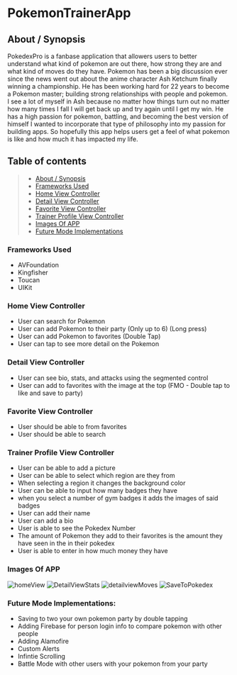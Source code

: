 # PokemonTrainerApp

## About / Synopsis

PokedexPro is a fanbase application that allowers users to better understand what kind of pokemon are out there, how strong they are and what kind of moves do they have. Pokemon has been a big discussion ever since the news went out about the anime character Ash Ketchum finally winning a championship. He has been working hard for 22 years to become a Pokemon master; building strong relationships with people and pokemon. I see a lot of myself in Ash because no matter how things turn out no matter how many times I fall I will get back up and try again until I get my win. He has a high passion for pokemon, battling, and becoming the best version of himself I wanted to incorporate that type of philosophy into my passion for building apps. So hopefully this app helps users get a feel of what pokemon is like and how much it has impacted my life.


## Table of contents

>   * [About / Synopsis](#about-synopsis)
>   * [Frameworks Used](#Frameworks-Used)
>   * [Home View Controller](#Home-View-Controller)
>   * [Detail View Controller](#Detail-View-Controller)
>   * [Favorite View Controller](#Favorite-View-Controller)
>   * [Trainer Profile View Controller](#Trainer-Profile-View-Controller)
>   * [Images Of APP](#Images-Of-APP)
>   * [Future Mode Implementations](#Future_Mode-Implementations)

### Frameworks Used
  * AVFoundation
  * Kingfisher 
  * Toucan
  * UIKit

### Home View Controller
  * User can search for Pokemon
  * User can add Pokemon to their party (Only up to 6) (Long press)
  * User can add Pokemon to favorites (Double Tap)
  * User can tap to see more detail on the Pokemon 
  
### Detail View Controller
  * User can see bio, stats, and attacks using the segmented control
  * User can add to favorites with the image at the top (FMO - Double tap to like and save to party)

### Favorite View Controller
  * User should be able to from favorites 
  * User should be able to search 
 
### Trainer Profile View Controller
  * User can be able to add a picture 
  * User can be able to select which region are they from 
  * When selecting a region it changes the background color 
  * User can be able to input how many badges they have 
  * when you select a number of gym badges it adds the images of said badges  
  * User can add their name  
  * User can add a bio 
  * User is able to see the Pokedex Number
  * The amount of Pokemon they add to their favorites is the amount they have seen in the in their pokedex
  * User is able to enter in how much money they have 
  ### Images Of APP
![homeView](https://user-images.githubusercontent.com/43886009/65877855-a79a9b80-e35a-11e9-93ef-b0415d2ad537.png)
![DetailViewStats](https://user-images.githubusercontent.com/43886009/65877861-ab2e2280-e35a-11e9-8a0f-ff08bcd1bf60.png)
![detailviewMoves](https://user-images.githubusercontent.com/43886009/65877867-af5a4000-e35a-11e9-8936-672b151b6525.png)
![SaveToPokedex](https://user-images.githubusercontent.com/43886009/65877875-b1bc9a00-e35a-11e9-8b80-3d6b689c6aee.png)

### Future Mode Implementations: 
 * Saving to two your own pokemon party by double tapping 
 * Adding Firebase for person login info to compare pokemon with other people
 * Adding Alamofire
 * Custom Alerts 
 * Infintie Scrolling 
 * Battle Mode with other users with your pokemon from your party
